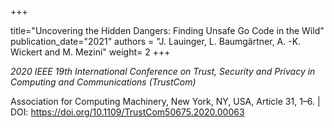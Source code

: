 +++

title="Uncovering the Hidden Dangers: Finding Unsafe Go Code in the Wild"
publication_date="2021"
authors = "J. Lauinger, L. Baumgärtner, A. -K. Wickert and M. Mezini"
weight= 2
+++


*2020 IEEE 19th International Conference on Trust, Security and Privacy in Computing and Communications (TrustCom)*

Association for Computing Machinery, New York, NY, USA, Article 31, 1–6. | DOI: https://doi.org/10.1109/TrustCom50675.2020.00063

